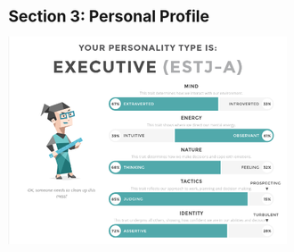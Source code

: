 # Section 3: Personal Profile







<a target="_blank"><img src="../images/ESTJ.png" alt="ESTJ" width="500"></a>

